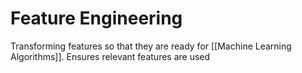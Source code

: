 # Feature Engineering
Transforming features so that they are ready for [[Machine Learning Algorithms]]. Ensures relevant features are used